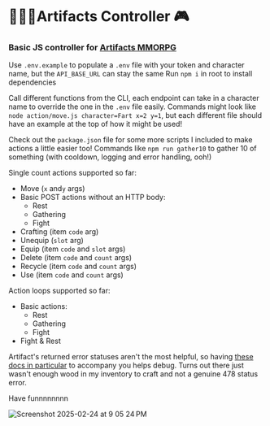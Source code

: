 # 🧙🏻‍♂️Artifacts Controller 🎮
### Basic JS controller for [Artifacts MMORPG](https://www.artifactsmmo.com/)

Use `.env.example` to populate a `.env` file with your token and character name, but the `API_BASE_URL` can stay the same
Run `npm i` in root to install dependencies

Call different functions from the CLI, each endpoint can take in a character name to override the one in the `.env` file easily.
Commands might look like `node action/move.js character=Fart x=2 y=1`, but each different file should have an example at the top of how it might be used! 

Check out the `package.json` file for some more scripts I included to make actions a little easier too! Commands like `npm run gather10` to gather 10 of something (with cooldown, logging and error handling, ooh!)

Single count actions supported so far:
- Move (`x` and`y` args)
- Basic POST actions without an HTTP body:
  - Rest
  - Gathering
  - Fight
- Crafting (item `code` arg)
- Unequip (`slot` arg)
- Equip (item `code` and `slot` args)
- Delete (item `code` and `count` args)
- Recycle (item `code` and `count` args)
- Use (item `code` and `count` args)

Action loops supported so far:
- Basic actions:
  - Rest
  - Gathering
  - Fight
- Fight & Rest 

Artifact's returned error statuses aren't the most helpful, so having [these docs in particular](https://api.artifactsmmo.com/docs/#/) to accompany you helps debug. Turns out there just wasn't enough wood in my inventory to craft and not a genuine 478 status error.

Have funnnnnnnn 

![Screenshot 2025-02-24 at 9 05 24 PM](https://github.com/user-attachments/assets/8fc93922-6d96-428f-bfab-aaa826550cd4)
